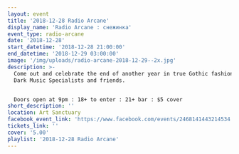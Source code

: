 ```yaml
---
layout: event
title: '2018-12-28 Radio Arcane'
display_name: 'Radio Arcane : снежинка'
event_type: radio-arcane
date: '2018-12-28'
start_datetime: '2018-12-28 21:00:00'
end_datetime: '2018-12-29 03:00:00'
image: '/img/uploads/radio-arcane-2018-12-29--2x.jpg'
description: >-
  Come out and celebrate the end of another year in true Gothic fashion with our
  Dark Music Specialists and friends.


  Doors open at 9pm : 18+ to enter : 21+ bar : $5 cover
short_description: ''
location: Art Sanctuary
facebook_event_link: 'https://www.facebook.com/events/2468141443214534'
tickets_link: ''
cover: '5.00'
playlist: '2018-12-28 Radio Arcane'
---
```

